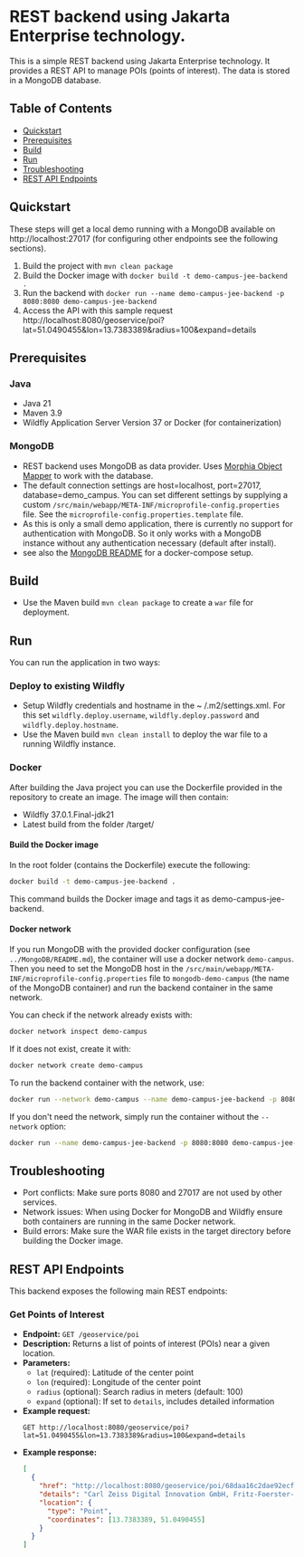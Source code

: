 # REST backend using Jakarta Enterprise technology.

This is a simple REST backend using Jakarta Enterprise technology. It provides a REST API to manage POIs (points of
interest). The data is stored in a MongoDB database.

## Table of Contents

- [Quickstart](#quickstart)
- [Prerequisites](#prerequisites)
- [Build](#build)
- [Run](#run)
- [Troubleshooting](#troubleshooting)
- [REST API Endpoints](#rest-api-endpoints)

## Quickstart

These steps will get a local demo running with a MongoDB available on http://localhost:27017 (for configuring other
endpoints see the following sections).

1. Build the project with `mvn clean package`
2. Build the Docker image with `docker build -t demo-campus-jee-backend .`
4. Run the backend with `docker run --name demo-campus-jee-backend -p 8080:8080 demo-campus-jee-backend`
5. Access the API with this sample
   request http://localhost:8080/geoservice/poi?lat=51.0490455&lon=13.7383389&radius=100&expand=details

## Prerequisites

### Java

- Java 21
- Maven 3.9
- Wildfly Application Server Version 37 or Docker (for containerization)

### MongoDB

- REST backend uses MongoDB as data provider. Uses [Morphia Object Mapper](http://mongodb.github.io/morphia/) to work
  with the database.
- The default connection settings are host=localhost, port=27017, database=demo_campus.
  You can set different settings by supplying a custom `/src/main/webapp/META-INF/microprofile-config.properties` file.
  See the `microprofile-config.properties.template` file.
- As this is only a small demo application, there is currently no support for authentication with MongoDB. So it only
  works with a MongoDB instance without any authentication necessary (default after install).
- see also the [MongoDB README](../MongoDB/README.md) for a docker-compose setup.

## Build

- Use the Maven build `mvn clean package` to create a `war` file for deployment.

## Run

You can run the application in two ways:

### Deploy to existing Wildfly

- Setup Wildfly credentials and hostname in the ~
  /.m2/settings.xml. For this set `wildfly.deploy.username`, `wildfly.deploy.password` and `wildfly.deploy.hostname`.
- Use the Maven build `mvn clean install` to deploy the war file to a running Wildfly instance.

### Docker

After building the Java project you can use the Dockerfile provided in the repository to create an image. The image will
then contain:

- Wildfly 37.0.1.Final-jdk21
- Latest build from the folder /target/

#### Build the Docker image

In the root folder (contains the Dockerfile) execute the following:

```bash
docker build -t demo-campus-jee-backend .
```

This command builds the Docker image and tags it as demo-campus-jee-backend.

#### Docker network

If you run MongoDB with the provided docker configuration (see `../MongoDB/README.md`), the container will use a
docker network `demo-campus`. Then you need to set the MongoDB host in the
`/src/main/webapp/META-INF/microprofile-config.properties` file to `mongodb-demo-campus` (the name of the MongoDB
container) and run the
backend container in the same network.

You can check if the network already exists with:

```bash
docker network inspect demo-campus
```

If it does not exist, create it with:

```bash
docker network create demo-campus
```

To run the backend container with the network, use:

```bash
docker run --network demo-campus --name demo-campus-jee-backend -p 8080:8080 demo-campus-jee-backend
```

If you don't need the network, simply run the container without the `--network` option:

```bash
docker run --name demo-campus-jee-backend -p 8080:8080 demo-campus-jee-backend
``` 

## Troubleshooting

- Port conflicts: Make sure ports 8080 and 27017 are not used by other services.
- Network issues: When using Docker for MongoDB and Wildfly ensure both containers are running in the same Docker
  network.
- Build errors: Make sure the WAR file exists in the target directory before building the Docker image.

## REST API Endpoints

This backend exposes the following main REST endpoints:

### Get Points of Interest

- **Endpoint:** `GET /geoservice/poi`
- **Description:** Returns a list of points of interest (POIs) near a given location.
- **Parameters:**
    - `lat` (required): Latitude of the center point
    - `lon` (required): Longitude of the center point
    - `radius` (optional): Search radius in meters (default: 100)
    - `expand` (optional): If set to `details`, includes detailed information
- **Example request:**
  ```http
  GET http://localhost:8080/geoservice/poi?lat=51.0490455&lon=13.7383389&radius=100&expand=details
  ```
- **Example response:**
  ```json
  [
    {
      "href": "http://localhost:8080/geoservice/poi/68daa16c2dae92ecfb8823a6",
      "details": "Carl Zeiss Digital Innovation GmbH, Fritz-Foerster-Platz 2, 01069 Dresden",
      "location": {
        "type": "Point",
        "coordinates": [13.7383389, 51.0490455]
      }
    }
  ]
  ```
